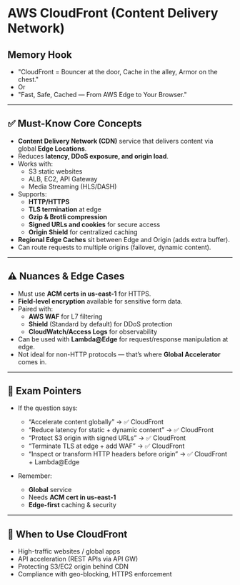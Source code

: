 # AWS CloudFront (Content Delivery Network)

## Memory Hook

- "CloudFront = Bouncer at the door, Cache in the alley, Armor on the chest."
- Or
- "Fast, Safe, Cached — From AWS Edge to Your Browser."

---

## ✅ Must-Know Core Concepts

- **Content Delivery Network (CDN)** service that delivers content via global **Edge Locations**.
- Reduces **latency, DDoS exposure, and origin load**.
- Works with:
  - S3 static websites
  - ALB, EC2, API Gateway
  - Media Streaming (HLS/DASH)
- Supports:
  - **HTTP/HTTPS**
  - **TLS termination** at edge
  - **Gzip & Brotli compression**
  - **Signed URLs and cookies** for secure access
  - **Origin Shield** for centralized caching
- **Regional Edge Caches** sit between Edge and Origin (adds extra buffer).
- Can route requests to multiple origins (failover, dynamic content).

---

## ⚠️ Nuances & Edge Cases

- Must use **ACM certs in us-east-1** for HTTPS.
- **Field-level encryption** available for sensitive form data.
- Paired with:
  - **AWS WAF** for L7 filtering
  - **Shield** (Standard by default) for DDoS protection
  - **CloudWatch/Access Logs** for observability
- Can be used with **Lambda@Edge** for request/response manipulation at edge.
- Not ideal for non-HTTP protocols — that’s where **Global Accelerator** comes in.

---

## 📌 Exam Pointers

- If the question says:
  - “Accelerate content globally” → ✅ CloudFront
  - “Reduce latency for static + dynamic content” → ✅ CloudFront
  - “Protect S3 origin with signed URLs” → ✅ CloudFront
  - “Terminate TLS at edge + add WAF” → ✅ CloudFront
  - “Inspect or transform HTTP headers before origin” → ✅ CloudFront + Lambda@Edge

- Remember:
  - **Global** service
  - Needs **ACM cert in us-east-1**
  - **Edge-first** caching & security

---

## 🧠 When to Use CloudFront

- High-traffic websites / global apps
- API acceleration (REST APIs via API GW)
- Protecting S3/EC2 origin behind CDN
- Compliance with geo-blocking, HTTPS enforcement
